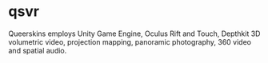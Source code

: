 # qsvr
Queerskins employs Unity Game Engine, Oculus Rift and Touch, Depthkit 3D volumetric video, projection mapping, panoramic photography, 360 video and spatial audio.
